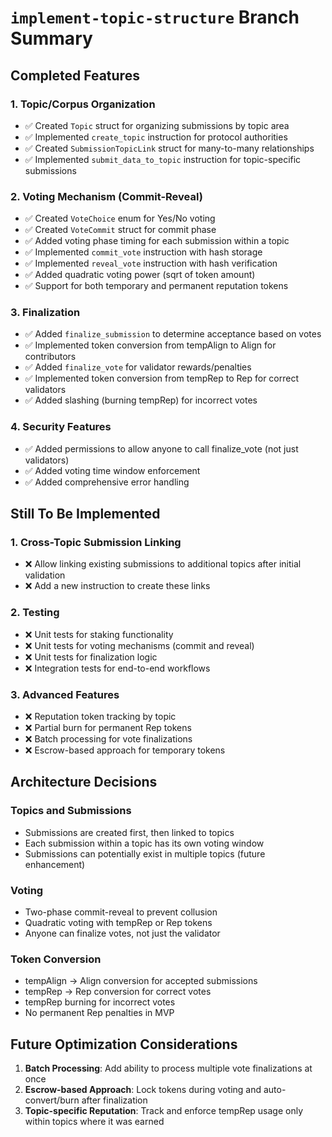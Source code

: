 # `implement-topic-structure` Branch Summary

## Completed Features

### 1. Topic/Corpus Organization
- ✅ Created `Topic` struct for organizing submissions by topic area
- ✅ Implemented `create_topic` instruction for protocol authorities
- ✅ Created `SubmissionTopicLink` struct for many-to-many relationships
- ✅ Implemented `submit_data_to_topic` instruction for topic-specific submissions

### 2. Voting Mechanism (Commit-Reveal)
- ✅ Created `VoteChoice` enum for Yes/No voting
- ✅ Created `VoteCommit` struct for commit phase
- ✅ Added voting phase timing for each submission within a topic
- ✅ Implemented `commit_vote` instruction with hash storage
- ✅ Implemented `reveal_vote` instruction with hash verification
- ✅ Added quadratic voting power (sqrt of token amount)
- ✅ Support for both temporary and permanent reputation tokens

### 3. Finalization
- ✅ Added `finalize_submission` to determine acceptance based on votes
- ✅ Implemented token conversion from tempAlign to Align for contributors
- ✅ Added `finalize_vote` for validator rewards/penalties
- ✅ Implemented token conversion from tempRep to Rep for correct validators
- ✅ Added slashing (burning tempRep) for incorrect votes

### 4. Security Features
- ✅ Added permissions to allow anyone to call finalize_vote (not just validators)
- ✅ Added voting time window enforcement
- ✅ Added comprehensive error handling

## Still To Be Implemented

### 1. Cross-Topic Submission Linking
- ❌ Allow linking existing submissions to additional topics after initial validation
- ❌ Add a new instruction to create these links

### 2. Testing
- ❌ Unit tests for staking functionality
- ❌ Unit tests for voting mechanisms (commit and reveal)
- ❌ Unit tests for finalization logic
- ❌ Integration tests for end-to-end workflows

### 3. Advanced Features
- ❌ Reputation token tracking by topic
- ❌ Partial burn for permanent Rep tokens
- ❌ Batch processing for vote finalizations
- ❌ Escrow-based approach for temporary tokens

## Architecture Decisions

### Topics and Submissions
- Submissions are created first, then linked to topics
- Each submission within a topic has its own voting window
- Submissions can potentially exist in multiple topics (future enhancement)

### Voting
- Two-phase commit-reveal to prevent collusion
- Quadratic voting with tempRep or Rep tokens
- Anyone can finalize votes, not just the validator

### Token Conversion
- tempAlign → Align conversion for accepted submissions
- tempRep → Rep conversion for correct votes
- tempRep burning for incorrect votes
- No permanent Rep penalties in MVP

## Future Optimization Considerations

1. **Batch Processing**: Add ability to process multiple vote finalizations at once
2. **Escrow-based Approach**: Lock tokens during voting and auto-convert/burn after finalization
3. **Topic-specific Reputation**: Track and enforce tempRep usage only within topics where it was earned